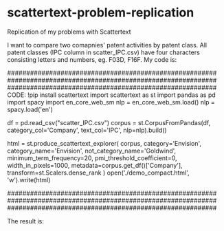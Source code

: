 # scattertext-problem-replication
Replication of my problems with Scattertext 




I want to compare two comapnies' patent activities by patent class. All patent classes (IPC column in scatter_IPC.csv) have four characters consisting letters and numbers, eg. F03D, F16F. My code is:

#######################################################
#######################################################
#######################################################
CODE:
!pip install scattertext
import scattertext as st
import pandas as pd
import spacy
import en_core_web_sm
nlp = en_core_web_sm.load()
nlp = spacy.load('en')

df = pd.read_csv("scatter_IPC.csv")
corpus = st.CorpusFromPandas(df,
                             category_col='Company',
                             text_col='IPC',
                             nlp=nlp).build()

html = st.produce_scattertext_explorer(
    corpus,
    category='Envision', category_name='Envision', not_category_name='Goldwind',
    minimum_term_frequency=20,
    pmi_threshold_coefficient=0,
    width_in_pixels=1000,
    metadata=corpus.get_df()['Company'],
    transform=st.Scalers.dense_rank
)
open('./demo_compact.html', 'w').write(html)

#######################################################
#######################################################
#######################################################


The result is:

